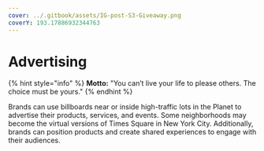 ```yaml
---
cover: ../.gitbook/assets/IG-post-S3-Giveaway.png
coverY: 193.17886932344763
---
```


# Advertising

{% hint style="info" %}
**Motto:** "You can’t live your life to please others. The choice must be yours."
{% endhint %}

Brands can use billboards near or inside high-traffic lots in the Planet to advertise their products, services, and events. Some neighborhoods may become the virtual versions of Times Square in New York City. Additionally, brands can position products and create shared experiences to engage with their audiences.

